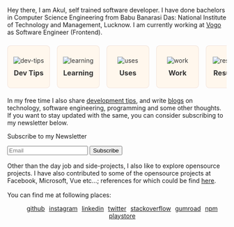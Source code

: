 Hey there, I am Akul, self trained software developer. I have done bachelors in Computer Science Engineering from Babu Banarasi Das: National Institute of Technology and Management, Lucknow. I am currently working at <a href='https://vogo.in/' target='_blank'>Vogo</a> as Software Engineer (Frontend).

<style>
.wrapper {
    display: flex;
    flex-direction: row;
    overflow: scroll;
    -ms-overflow-style: none;
    scrollbar-width: none;  
    padding: 0.2rem 0;
    margin-top: 1.2rem;
}
.wrapper::-webkit-scrollbar { 
    display: none;  
}
.box {
    min-width: 6rem;
    min-height: 6rem;
    background-color: #fff7ed;
    border: 1px solid rgba(188, 143, 143, 0.2);
    border-radius: 0.5rem;
    margin-right: 1rem;
    cursor: pointer;
    display: flex;
    flex-direction: column;
    align-items: center;
    justify-content: center;
    user-select: none;
    text-decoration: none;
    color: #333;
}
.box span {
    margin-top: 0.6rem;
    font-size: 1rem;
    font-weight: bold;
}
ul {
    display: flex;
    flex-flow: row wrap;
    align-items: center;
    justify-content: center;
    list-style: none;
    column-gap: 0.6rem;
}
ul li {

}
</style>

<div class="wrapper">
    <a class='box' href='/dev-tips'>
        <img src='/icons/code.svg' alt='dev-tips' >
        <span>Dev Tips</span>
    </a>
    <a class='box' href='/learning'>
        <img src='/icons/edit.svg' alt='learning' >
        <span>Learning</span>
    </a>
    <a class="box" href='/uses'>
        <img src='/icons/tool.svg' alt='uses' >
        <span>Uses</span>
    </a>
    <a class="box" href='/work'>
        <img src='/icons/briefcase.svg' alt='work' >
        <span>Work</span>
    </a>
    <a class="box" href='resume.pdf' target='_blank' >
        <img src='/icons/file.svg' alt='resume' >
        <span>Resume</span>
    </a>
    <a class="box" href='https://www.buymeacoffee.com/akulsr0' target='_blank' >
        <img src='/icons/coffee.svg' alt='buymeacoffee' >
        <span>Support</span>
    </a>
</div>

<p style="margin-top:1rem;">In my free time I also share <a href='/dev-tips'>development tips</a>, and write <a href='/blogs'>blogs</a> on technology, software engineering, programming and some other thoughts. If you want to stay updated with the same, you can consider subscribing to my newsletter below.</p>

<form 
    class="subscribe-form"
    action="https://tinyletter.com/akulsr0" 
    method="post" 
    target="popupwindow" 
    onsubmit="window.open('https://tinyletter.com/akulsr0', 'popupwindow', 'scrollbars=yes,width=800,height=600');return true">
    <p><label for="tlemail">Subscribe to my Newsletter</label></p>
    <div>
    <input type="text" name="email" id="tlemail" placeholder="Email" />
    <input type="hidden" value="1" name="embed"/>
    <input type="submit" value="Subscribe" />
    </div>
</form>

<p style="margin:1rem 0;">Other than the day job and side-projects, I also like to explore opensource projects. I have also contributed to some of the opensource projects at Facebook, Microsoft, Vue etc...; references for which could be find <a href='/opensource'>here</a>.</p>

You can find me at following places:

<ul>
<li><a href="/github">github</a></li>
<li><a href="/instagram">instagram</a></li>
<li><a href="/linkedin">linkedin</a></li>
<li><a href="/twitter">twitter</a></li>
<li><a href="/stackoverflow">stackoverflow</a></li>
<li><a href="https://akulsr0.gumroad.com/" target="_blank">gumroad</a></li>
<li><a href="https://www.npmjs.com/~akulsr0" target="_blank">npm</a></li>
<li><a href="https://play.google.com/store/apps/developer?id=Akul+Srivastava" target="_blank">playstore</a></li>
</ul>
